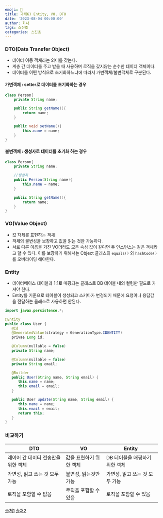 ```yaml
---
emoji: 🐢
title: 과제6) Entity, VO, DTO
date: '2023-08-04 00:00:00'
author: 화나
tags: 스진초
categories: 스진초
---
```


### DTO(Data Transfer Object)

- 데이터 이동 객체라는 의미를 갖는다.
- 계층 간 데이터를 주고 받을 때 사용하며 로직을 갖지않는 순수한 데이터 객체이다.
- 데이터를 어떤 방식으로 초기화하느냐에 따라서 가변객체/불변객체로 구분된다.

#### 가변객체 : setter로 데이터를 초기화하는 경우

```java
class Person{
    private String name;

    public String getName(){
        return name;
    }

    public void setName(){
        this.name = name;
    }
}
```

#### 불변객체 : 생성자로 데이터를 초기화 하는 경우

```java
class Person{
    private String name;

    //생성자
    public Person(String name){
        this.name = name;
    }

    public String getName(){
        return name;
    }
}
```

### VO(Value Object)

- 값 자체를 표현하는 객체
- 객체의 불변성을 보장하고 값을 읽는 것만 가능하다.
- 서로 다른 이름을 가진 VO더라도 모든 속성 값이 같다면 두 인스턴스는 같은 객체라고 할 수 있다. 이를 보장하기 위해서는 Object 클래스의 `equals()` 와 `hashCode()`를 오버라이딩 해야한다.

### Entity

- 데이터베이스 테이블과 1:1로 매핑되는 클래스로 DB 테이블 내의 컬럼만 필드로 가져야 한다.
- Entity를 기준으로 테이블이 생성되고 스키마가 변경되기 때문에 요청이나 응답값을 전달하는 클래스로 사용하면 안된다.

```java
import javax.persistence.*;

@Entity
public class User {
   @Id
   @GeneratedValue(strategy = GenerationType.IDENTITY)
   privae Long id;

   @Column(nullable = false)
   private String name;

   @Column(nullable = false)
   private String email;

   @Builder
   public User(String name, String email) {
      this.name = name;
      this.email = email;
   }

   public User update(String name, String email) {
      this.name = name;
      this.email = email;
      return this;
   }
}
```

### 비교하기

| DTO                                 | VO                      | Entity                         |
| ----------------------------------- | ----------------------- | ------------------------------ |
| 레이어 간 데이터 전송만을 위한 객체 | 값을 표현하기 위한 객체 | DB 테이블을 매핑하기 위한 객체 |
| 가변성, 읽고 쓰는 것 모두 가능      | 불변성, 읽는것만 가능   | 가변성, 읽고 쓰는 것 모두 가능 |
| 로직을 포함할 수 없음               | 로직을 포함할 수 있음   | 로직을 포함할 수 있음          |

[출처1](https://devmoony.tistory.com/180)
[출처2](https://youngjinmo.github.io/2021/04/dto-vo-entity/)

```toc

```
